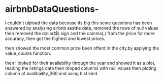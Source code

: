 # airbnbDataQuestions-

i couldn't ulpload the data becouse its big
this some questions has been answered by analysing airbnb seattle data, 
removed the rows of null values then removed the dollar($) sign and the comma(,) from the price for more accuracy, then got the highest and lowest prices. 

then showed the most common price been offerd in the city,by applying the value_counts function.

then i looked for their availability through the year and showed it as a plot, reading the listings data then droped colunms with null values then ploting column of avalibaility_360 and using hist kind.
